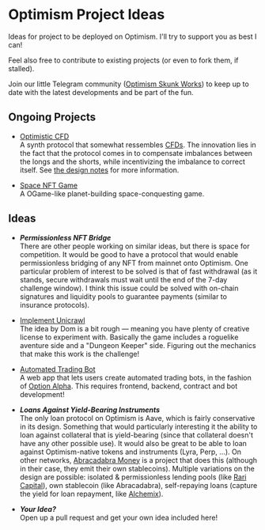 # Optimism Project Ideas

Ideas for project to be deployed on Optimism. I'll try to support you as best I can!

Feel also free to contribute to existing projects (or even to fork them, if stalled).

Join our little Telegram community ([Optimism Skunk Works](https://t.me/+Cb7q0a1YqItkZTRk)) to keep up to date with the latest developments and be part of the fun.

## Ongoing Projects

- [Optimistic CFD](https://github.com/2xic/optimistic-cfd)  
  A synth protocol that somewhat ressembles [CFDs](https://www.investopedia.com/articles/stocks/09/trade-a-cfd.asp). The innovation lies in the fact that the protocol comes in to compensate imbalances between the longs and the shorts, while incentivizing the imbalance to correct itself. See [the design notes](https://github.com/2xic/optimistic-cfd/issues/1) for more information.

- [Space NFT Game](https://github.com/JFF-Danno/SpaceNFTGame)  
  A OGame-like planet-building space-conquesting game.
  
## Ideas

- ___Permissionless NFT Bridge___  
  There are other people working on similar ideas, but there is space for competition. It would be good to have a protocol that would enable permissionless bridging of any NFT from mainnet onto Optimism. One particular problem of interest to be solved is that of fast withdrawal (as it stands, secure withdrawals must wait until the end of the 7-day challenge window). I think this issue could be solved with on-chain signatures and liquidity pools to guarantee payments (similar to insurance protocols).

- [Implement Unicrawl](https://twitter.com/dhof/status/1475246745399476235)  
  The idea by Dom is a bit rough — meaning you have plenty of creative license to experiment with. Basically the game includes a roguelike aventure side and a "Dungeon Keeper" side. Figuring out the mechanics that make this work is the challenge!

- [Automated Trading Bot](https://optionalpha.com/podcast/build-a-fully-automated-options-portfolio-with-3000-in-1-click)  
  A web app that lets users create automated trading bots, in the fashion of [Option Alpha](https://optionalpha.com/podcast/build-a-fully-automated-options-portfolio-with-3000-in-1-click). This requires frontend, backend, contract and bot development!

- ___Loans Against Yield-Bearing Instruments___  
  The only loan protocol on Optimism is Aave, which is fairly conservative in its design. Something that would particularly interesting it the ability to loan against collateral that is yield-bearing (since that collateral doesn't have any other possible use). It would also be great to be able to loan against Optimism-native tokens and instruments (Lyra, Perp, ...). On other networks, [Abracadabra Money](https://abracadabra.money/) is a project that does this (although in their case, they emit their own stablecoins). Multiple variations on the design are possible: isolated & permissionless lending pools (like [Rari Capital](https://rari.capital/)), own stablecoin (like Abracadabra), self-repaying loans (capture the yield for loan repayment, like [Alchemix](https://alchemix.fi/)).

- ___Your Idea?___  
  Open up a pull request and get your own idea included here!
